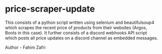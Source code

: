 # price-scraper-update
This consists of a python script written using selenium and beautifulsoup4 which scrapes the recent price of products from their websites (Argos, Boots in this case). It further consists of a discord webhooks API script which posts all price updates on a discord channel as embedded messages.

Author - Fahim Zafri
